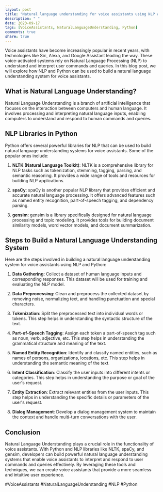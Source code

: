 ```yaml
---
layout: post
title: "Natural language understanding for voice assistants using NLP and python"
description: " "
date: 2023-09-17
tags: [VoiceAssistants, NaturalLanguageUnderstanding, Python]
comments: true
share: true
---
```


Voice assistants have become increasingly popular in recent years, with technologies like Siri, Alexa, and Google Assistant leading the way. These voice-activated systems rely on Natural Language Processing (NLP) to understand and interpret user commands and queries. In this blog post, we will explore how NLP and Python can be used to build a natural language understanding system for voice assistants.

## What is Natural Language Understanding?

Natural Language Understanding is a branch of artificial intelligence that focuses on the interaction between computers and human language. It involves processing and interpreting natural language inputs, enabling computers to understand and respond to human commands and queries.

## NLP Libraries in Python

Python offers several powerful libraries for NLP that can be used to build natural language understanding systems for voice assistants. Some of the popular ones include:

1. **NLTK (Natural Language Toolkit)**: NLTK is a comprehensive library for NLP tasks such as tokenization, stemming, tagging, parsing, and semantic reasoning. It provides a wide range of tools and resources for building NLP applications.

2. **spaCy**: spaCy is another popular NLP library that provides efficient and accurate natural language processing. It offers advanced features such as named entity recognition, part-of-speech tagging, and dependency parsing.

3. **gensim**: gensim is a library specifically designed for natural language processing and topic modeling. It provides tools for building document similarity models, word vector models, and document summarization.

## Steps to Build a Natural Language Understanding System

Here are the steps involved in building a natural language understanding system for voice assistants using NLP and Python:

1. **Data Gathering**: Collect a dataset of human language inputs and corresponding responses. This dataset will be used for training and evaluating the NLP model.

2. **Data Preprocessing**: Clean and preprocess the collected dataset by removing noise, normalizing text, and handling punctuation and special characters.

3. **Tokenization**: Split the preprocessed text into individual words or tokens. This step helps in understanding the syntactic structure of the text.

4. **Part-of-Speech Tagging**: Assign each token a part-of-speech tag such as noun, verb, adjective, etc. This step helps in understanding the grammatical structure and meaning of the text.

5. **Named Entity Recognition**: Identify and classify named entities, such as names of persons, organizations, locations, etc. This step helps in understanding the semantic meaning of the text.

6. **Intent Classification**: Classify the user inputs into different intents or categories. This step helps in understanding the purpose or goal of the user's request.

7. **Entity Extraction**: Extract relevant entities from the user inputs. This step helps in understanding the specific details or parameters of the user's request.

8. **Dialog Management**: Develop a dialog management system to maintain the context and handle multi-turn conversations with the user.

## Conclusion

Natural Language Understanding plays a crucial role in the functionality of voice assistants. With Python and NLP libraries like NLTK, spaCy, and gensim, developers can build powerful natural language understanding systems that enable voice assistants to interpret and respond to user commands and queries effectively. By leveraging these tools and techniques, we can create voice assistants that provide a more seamless and intuitive user experience.

#VoiceAssistants #NaturalLanguageUnderstanding #NLP #Python